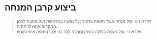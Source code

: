 # ביצוע קרבן המנחה

> ויקרא ז ט: וְכָל מִנְחָה אֲשֶׁר תֵּאָפֶה בַּתַּנּוּר וְכָל נַעֲשָׂה בַמַּרְחֶשֶׁת וְעַל מַחֲבַת לַכֹּהֵן הַמַּקְרִיב אֹתָהּ לוֹ תִהְיֶה.  
> ויקרא ז י: וְכָל מִנְחָה בְלוּלָה בַשֶּׁמֶן וַחֲרֵבָה לְכָל בְּנֵי אַהֲרֹן תִּהְיֶה אִישׁ כְּאָחִיו.   
 

